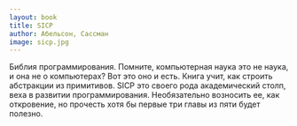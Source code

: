 ```yaml
---
layout: book
title: SICP
author: Абельсон, Сассман
image: sicp.jpg
---
```


Библия программирования. Помните, компьютерная наука это не наука, и она не о
компьютерах? Вот это оно и есть. Книга учит, как строить абстракции из
примитивов. SICP это своего рода академический столп, веха в развитии
программирования. Необязательно возносить ее, как откровение, но прочесть хотя
бы первые три главы из пяти будет полезно.
